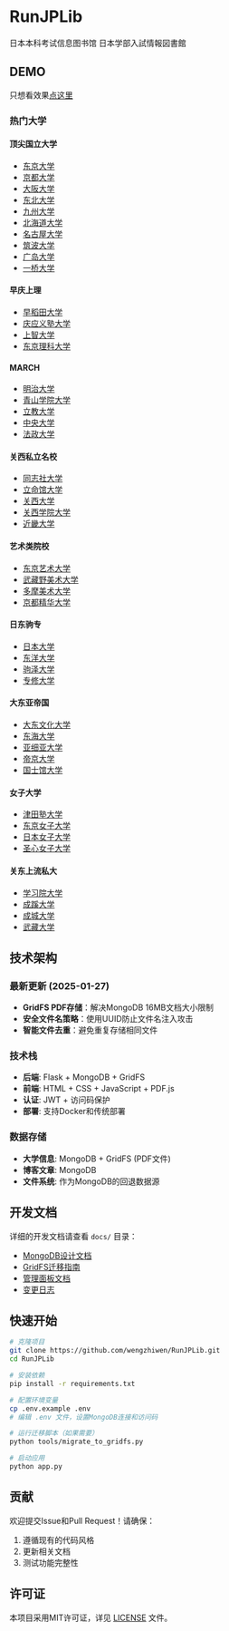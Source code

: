 # RunJPLib
日本本科考试信息图书馆 日本学部入試情報図書館

## DEMO
只想看效果[点这里](https://www.runjplib.com/)

### 热门大学

#### 顶尖国立大学
- [东京大学](https://www.runjplib.com/university/東京大学)
- [京都大学](https://www.runjplib.com/university/京都大学)
- [大阪大学](https://www.runjplib.com/university/大阪大学)
- [东北大学](https://www.runjplib.com/university/東北大学)
- [九州大学](https://www.runjplib.com/university/九州大学)
- [北海道大学](https://www.runjplib.com/university/北海道大学)
- [名古屋大学](https://www.runjplib.com/university/名古屋大学)
- [筑波大学](https://www.runjplib.com/university/筑波大学)
- [广岛大学](https://www.runjplib.com/university/広島大学)
- [一桥大学](https://www.runjplib.com/university/一橋大学)

#### 早庆上理
- [早稻田大学](https://www.runjplib.com/university/早稲田大学)
- [庆应义塾大学](https://www.runjplib.com/university/慶應義塾大学)
- [上智大学](https://www.runjplib.com/university/上智大学)
- [东京理科大学](https://www.runjplib.com/university/東京理科大学)

#### MARCH
- [明治大学](https://www.runjplib.com/university/明治大学)
- [青山学院大学](https://www.runjplib.com/university/青山学院大学)
- [立教大学](https://www.runjplib.com/university/立教大学)
- [中央大学](https://www.runjplib.com/university/中央大学)
- [法政大学](https://www.runjplib.com/university/法政大学)

#### 关西私立名校
- [同志社大学](https://www.runjplib.com/university/同志社大学)
- [立命馆大学](https://www.runjplib.com/university/立命館大学)
- [关西大学](https://www.runjplib.com/university/関西大学)
- [关西学院大学](https://www.runjplib.com/university/関西学院大学)
- [近畿大学](https://www.runjplib.com/university/近畿大学)

#### 艺术类院校
- [东京艺术大学](https://www.runjplib.com/university/東京藝術大学)
- [武藏野美术大学](https://www.runjplib.com/university/武蔵野美術大学)
- [多摩美术大学](https://www.runjplib.com/university/多摩美術大学)
- [京都精华大学](https://www.runjplib.com/university/京都精華大学)

#### 日东驹专
- [日本大学](https://www.runjplib.com/university/日本大学)
- [东洋大学](https://www.runjplib.com/university/東洋大学)
- [驹泽大学](https://www.runjplib.com/university/駒澤大学)
- [专修大学](https://www.runjplib.com/university/専修大学)

#### 大东亚帝国
- [大东文化大学](https://www.runjplib.com/university/大東文化大学)
- [东海大学](https://www.runjplib.com/university/東海大学)
- [亚细亚大学](https://www.runjplib.com/university/亜細亜大学)
- [帝京大学](https://www.runjplib.com/university/帝京大学)
- [国士馆大学](https://www.runjplib.com/university/国士舘大学)

#### 女子大学
- [津田塾大学](https://www.runjplib.com/university/津田塾大学)
- [东京女子大学](https://www.runjplib.com/university/東京女子大学)
- [日本女子大学](https://www.runjplib.com/university/日本女子大学)
- [圣心女子大学](https://www.runjplib.com/university/聖心女子大学)

#### 关东上流私大
- [学习院大学](https://www.runjplib.com/university/学習院大学)
- [成蹊大学](https://www.runjplib.com/university/成蹊大学)
- [成城大学](https://www.runjplib.com/university/成城大学)
- [武藏大学](https://www.runjplib.com/university/武蔵大学)

## 技术架构

### 最新更新 (2025-01-27)
- **GridFS PDF存储**：解决MongoDB 16MB文档大小限制
- **安全文件名策略**：使用UUID防止文件名注入攻击
- **智能文件去重**：避免重复存储相同文件

### 技术栈
- **后端**: Flask + MongoDB + GridFS
- **前端**: HTML + CSS + JavaScript + PDF.js
- **认证**: JWT + 访问码保护
- **部署**: 支持Docker和传统部署

### 数据存储
- **大学信息**: MongoDB + GridFS (PDF文件)
- **博客文章**: MongoDB
- **文件系统**: 作为MongoDB的回退数据源

## 开发文档

详细的开发文档请查看 `docs/` 目录：
- [MongoDB设计文档](docs/mongoDB_design.md)
- [GridFS迁移指南](docs/GridFS_migration_guide.md)
- [管理面板文档](docs/admin_panel.md)
- [变更日志](docs/CHANGELOG.md)

## 快速开始

```bash
# 克隆项目
git clone https://github.com/wengzhiwen/RunJPLib.git
cd RunJPLib

# 安装依赖
pip install -r requirements.txt

# 配置环境变量
cp .env.example .env
# 编辑 .env 文件，设置MongoDB连接和访问码

# 运行迁移脚本（如果需要）
python tools/migrate_to_gridfs.py

# 启动应用
python app.py
```

## 贡献

欢迎提交Issue和Pull Request！请确保：
1. 遵循现有的代码风格
2. 更新相关文档
3. 测试功能完整性

## 许可证

本项目采用MIT许可证，详见 [LICENSE](LICENSE) 文件。